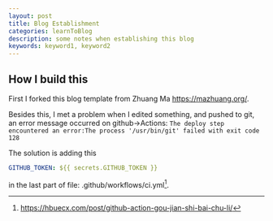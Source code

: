 ```yaml
---
layout: post
title: Blog Establishment
categories: learnToBlog
description: some notes when establishing this blog
keywords: keyword1, keyword2
---
```


## How I build this

First I forked this blog template from 
Zhuang Ma
https://mazhuang.org/.

Besides this, I met a problem when I edited something, and pushed to git, an error message occurred on github->Actions:
`The deploy step encountered an error:The process '/usr/bin/git' failed with exit code 128`

The solution is adding this

```yaml
GITHUB_TOKEN: ${{ secrets.GITHUB_TOKEN }}
```

in the last part of file: .github/workflows/ci.yml[^1].


[^1]:<https://hbuecx.com/post/github-action-gou-jian-shi-bai-chu-li/>